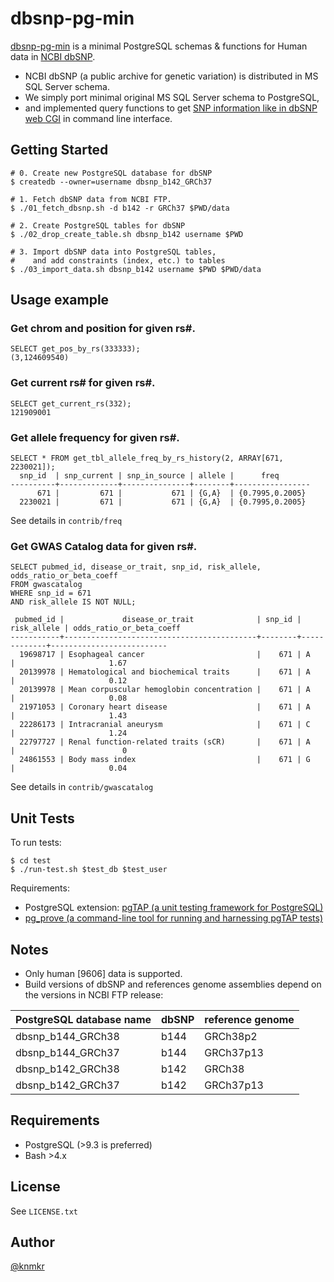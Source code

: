 # dbsnp-pg-min

[dbsnp-pg-min](https://github.com/knmkr/dbsnp-pg-min) is a minimal PostgreSQL schemas & functions for Human data in [NCBI dbSNP](http://www.ncbi.nlm.nih.gov/SNP/).

- NCBI dbSNP (a public archive for genetic variation) is distributed in MS SQL Server schema.
- We simply port minimal original MS SQL Server schema to PostgreSQL,
- and implemented query functions to get [SNP information like in dbSNP web CGI](http://www.ncbi.nlm.nih.gov/projects/SNP/snp_ref.cgi?rs=671) in command line interface.


## Getting Started

    # 0. Create new PostgreSQL database for dbSNP
    $ createdb --owner=username dbsnp_b142_GRCh37

    # 1. Fetch dbSNP data from NCBI FTP.
    $ ./01_fetch_dbsnp.sh -d b142 -r GRCh37 $PWD/data

    # 2. Create PostgreSQL tables for dbSNP
    $ ./02_drop_create_table.sh dbsnp_b142 username $PWD

    # 3. Import dbSNP data into PostgreSQL tables,
    #    and add constraints (index, etc.) to tables
    $ ./03_import_data.sh dbsnp_b142 username $PWD $PWD/data


## Usage example

### Get chrom and position for given rs\#.

```
SELECT get_pos_by_rs(333333);
(3,124609540)
```

### Get current rs\# for given rs\#.

```
SELECT get_current_rs(332);
121909001
```

### Get allele frequency for given rs\#.

```
SELECT * FROM get_tbl_allele_freq_by_rs_history(2, ARRAY[671, 2230021]);
  snp_id  | snp_current | snp_in_source | allele |      freq
----------+-------------+---------------+--------+-----------------
      671 |         671 |           671 | {G,A}  | {0.7995,0.2005}
  2230021 |         671 |           671 | {G,A}  | {0.7995,0.2005}
```

See details in `contrib/freq`

### Get GWAS Catalog data for given rs\#.

```
SELECT pubmed_id, disease_or_trait, snp_id, risk_allele, odds_ratio_or_beta_coeff
FROM gwascatalog
WHERE snp_id = 671
AND risk_allele IS NOT NULL;

 pubmed_id |             disease_or_trait              | snp_id | risk_allele | odds_ratio_or_beta_coeff
-----------+-------------------------------------------+--------+-------------+--------------------------
  19698717 | Esophageal cancer                         |    671 | A           |                     1.67
  20139978 | Hematological and biochemical traits      |    671 | A           |                     0.12
  20139978 | Mean corpuscular hemoglobin concentration |    671 | A           |                     0.08
  21971053 | Coronary heart disease                    |    671 | A           |                     1.43
  22286173 | Intracranial aneurysm                     |    671 | C           |                     1.24
  22797727 | Renal function-related traits (sCR)       |    671 | A           |                        0
  24861553 | Body mass index                           |    671 | G           |                     0.04
```

See details in `contrib/gwascatalog`


## Unit Tests

To run tests:

```
$ cd test
$ ./run-test.sh $test_db $test_user
```

Requirements:
  - PostgreSQL extension: [pgTAP (a unit testing framework for PostgreSQL)](http://pgtap.org/)
  - [pg_prove (a command-line tool for running and harnessing pgTAP tests)](http://search.cpan.org/dist/TAP-Parser-SourceHandler-pgTAP/)


## Notes

- Only human [9606] data is supported.
- Build versions of dbSNP and references genome assemblies depend on the versions in NCBI FTP release:

| PostgreSQL database name  | dbSNP    | reference genome |
|---------------------------|----------|------------------|
| dbsnp_b144_GRCh38         | b144     | GRCh38p2         |
| dbsnp_b144_GRCh37         | b144     | GRCh37p13        |
| dbsnp_b142_GRCh38         | b142     | GRCh38           |
| dbsnp_b142_GRCh37         | b142     | GRCh37p13        |


## Requirements

- PostgreSQL (>9.3 is preferred)
- Bash >4.x


## License

See `LICENSE.txt`


## Author

[@knmkr](https://github.com/knmkr)
